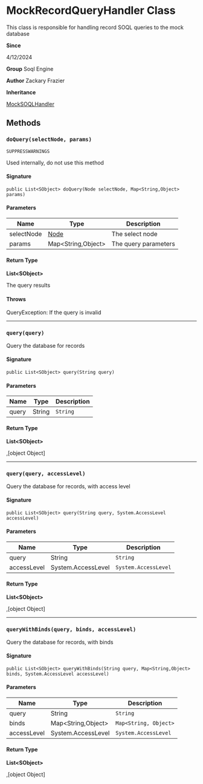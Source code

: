 # MockRecordQueryHandler Class

This class is responsible for handling record SOQL queries to the mock database

**Since** 

4/12/2024

**Group** Soql Engine

**Author** Zackary Frazier

**Inheritance**

[MockSOQLHandler](MockSOQLHandler.md)

## Methods
### `doQuery(selectNode, params)`

`SUPPRESSWARNINGS`

Used internally, do not use this method

#### Signature
```apex
public List<SObject> doQuery(Node selectNode, Map<String,Object> params)
```

#### Parameters
| Name | Type | Description |
|------|------|-------------|
| selectNode | [Node](Node.md) | The select node |
| params | Map&lt;String,Object&gt; | The query parameters |

#### Return Type
**List&lt;SObject&gt;**

The query results

#### Throws
QueryException: If the query is invalid

---

### `query(query)`

Query the database for records

#### Signature
```apex
public List<SObject> query(String query)
```

#### Parameters
| Name | Type | Description |
|------|------|-------------|
| query | String | `String` |

#### Return Type
**List&lt;SObject&gt;**

,[object Object]

---

### `query(query, accessLevel)`

Query the database for records, with access level

#### Signature
```apex
public List<SObject> query(String query, System.AccessLevel accessLevel)
```

#### Parameters
| Name | Type | Description |
|------|------|-------------|
| query | String | `String` |
| accessLevel | System.AccessLevel | `System.AccessLevel` |

#### Return Type
**List&lt;SObject&gt;**

,[object Object]

---

### `queryWithBinds(query, binds, accessLevel)`

Query the database for records, with binds

#### Signature
```apex
public List<SObject> queryWithBinds(String query, Map<String,Object> binds, System.AccessLevel accessLevel)
```

#### Parameters
| Name | Type | Description |
|------|------|-------------|
| query | String | `String` |
| binds | Map&lt;String,Object&gt; | `Map<String, Object>` |
| accessLevel | System.AccessLevel | `System.AccessLevel` |

#### Return Type
**List&lt;SObject&gt;**

,[object Object]